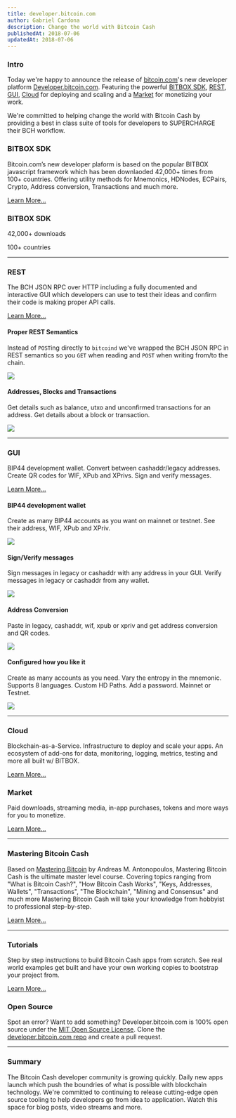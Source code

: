 ```yaml
---
title: developer.bitcoin.com
author: Gabriel Cardona
description: Change the world with Bitcoin Cash
publishedAt: 2018-07-06
updatedAt: 2018-07-06
---
```


### Intro

Today we're happy to announce the release of [bitcoin.com](https://www.bitcoin.com/)'s new developer platform [Developer.bitcoin.com](https://developer.bitcoin.com/). Featuring the powerful [BITBOX SDK](../bitbox.html), [REST](../rest.html), [GUI](../gui.html), [Cloud](../cloud.html) for deploying and scaling and a [Market](../market.html) for monetizing your work.

We're committed to helping change the world with Bitcoin Cash by providing a best in class suite of tools for developers to SUPERCHARGE their BCH workflow.

### BITBOX SDK

Bitcoin.com’s new developer plaform is based on the popular BITBOX javascript framework which has been downlaoded 42,000+ times from 100+ countries. Offering utility methods for Mnemonics, HDNodes, ECPairs, Crypto, Address conversion, Transactions and much more.

[Learn More...](../bitbox.html)

### BITBOX SDK

42,000+ downloads

100+ countries

---

### REST

The BCH JSON RPC over HTTP including a fully documented and interactive GUI which developers can use to test their ideas and confirm their code is making proper API calls.

[Learn More...](../rest.html)

#### Proper REST Semantics

Instead of `POST`ing directly to `bitcoind` we've wrapped the BCH JSON RPC in REST semantics so you `GET` when reading and `POST` when writing from/to the chain.

![](../img/rest-1.png)

#### Addresses, Blocks and Transactions

Get details such as balance, utxo and unconfirmed transactions for an address. Get details about a block or transaction.

![](../img/rest-2.png)

---

### GUI

BIP44 development wallet. Convert between cashaddr/legacy addresses. Create QR codes for WIF, XPub and XPrivs. Sign and verify messages.

[Learn More...](../gui.html)

#### BIP44 development wallet

Create as many BIP44 accounts as you want on mainnet or testnet. See their address, WIF, XPub and XPriv.

![](../img/gui1.png)

#### Sign/Verify messages

Sign messages in legacy or cashaddr with any address in your GUI. Verify messages in legacy or cashaddr from any wallet.

![](../img/gui3.png)

#### Address Conversion

Paste in legacy, cashaddr, wif, xpub or xpriv and get address conversion and QR codes.

![](../img/gui2.png)

#### Configured how you like it

Create as many accounts as you need. Vary the entropy in the mnemonic. Supports 8 languages. Custom HD Paths. Add a password. Mainnet or Testnet.

![](../img/gui4.png)

---

### Cloud

Blockchain-as-a-Service. Infrastructure to deploy and scale your apps. An ecosystem of add-ons for data, monitoring, logging, metrics, testing and more all built w/ BITBOX.

[Learn More...](../cloud.html)

### Market

Paid downloads, streaming media, in-app purchases, tokens and more ways for you to monetize.

[Learn More...](../market.html)

---

### Mastering Bitcoin Cash

Based on [Mastering Bitcoin](https://github.com/bitcoinbook/bitcoinbook) by Andreas M. Antonopoulos, Mastering Bitcoin Cash is the ultimate master level course. Covering topics ranging from "What is Bitcoin Cash?", "How Bitcoin Cash Works", "Keys, Addresses, Wallets", "Transactions", "The Blockchain", "Mining and Consensus" and much more Mastering Bitcoin Cash will take your knowledge from hobbyist to professional step-by-step.

[Learn More...](../mastering-bitcoin-cash.html)

---

### Tutorials

Step by step instructions to build Bitcoin Cash apps from scratch. See real world examples get built and have your own working copies to bootstrap your project from.

[Learn More...](../tutorials.html)

### Open Source

Spot an error? Want to add something? Developer.bitcoin.com is 100% open source under the [MIT Open Source License](https://opensource.org/licenses/MIT). Clone the [developer.bitcoin.com repo](https://github.com/Bitcoin-com/developer.bitcoin.com) and create a pull request.

---

### Summary

The Bitcoin Cash developer community is growing quickly. Daily new apps launch which push the boundries of what is possible with blockchain technology. We're committed to continuing to release cutting-edge open source tooling to help developers go from idea to application. Watch this space for blog posts, video streams and more.
